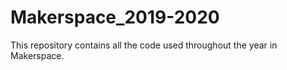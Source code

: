 # Makerspace_2019-2020
This repository contains all the code used throughout the year in Makerspace.
